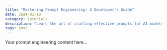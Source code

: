 ```yaml
---
title: "Mastering Prompt Engineering: A Developer's Guide"
date: 2024-01-10
category: tutorials
description: "Learn the art of crafting effective prompts for AI models. This comprehensive guide covers best practices, common pitfalls, and advanced techniques."
tags: post
---
```


Your prompt engineering content here...
